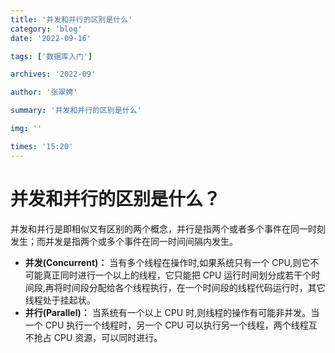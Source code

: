 ```yaml
---
title: '并发和并行的区别是什么'
category: 'blog'
date: '2022-09-16'

tags: ['数据库入门']

archives: '2022-09'

author: '张翠娉'

summary: '并发和并行的区别是什么'

img: ''

times: '15:20'
---
```


# 并发和并行的区别是什么？

并发和并行是即相似又有区别的两个概念，并行是指两个或者多个事件在同一时刻发生；而并发是指两个或多个事件在同一时间间隔内发生。

- **并发(Concurrent)：** 当有多个线程在操作时,如果系统只有一个 CPU,则它不可能真正同时进行一个以上的线程，它只能把 CPU 运行时间划分成若干个时间段,再将时间段分配给各个线程执行，在一个时间段的线程代码运行时，其它线程处于挂起状。
- **并行(Parallel)：** 当系统有一个以上 CPU 时,则线程的操作有可能非并发。当一个 CPU 执行一个线程时，另一个 CPU 可以执行另一个线程，两个线程互不抢占 CPU 资源，可以同时进行。
